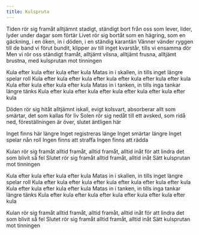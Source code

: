 ```yaml
---
title: Kulspruta
---
```


Tiden rör sig framåt 
alltjämnt stadigt, ständigt bort från oss
som lever, lider, lyder under dagar som förtär
Livet rör sig bortåt
som en hägring, som en gäckning, 
i en öken, in i döden,  i en ständig karantän
Vänner vänder ryggen
till de band vi förut bundit, 
klipper av till inget kvarstår, 
tills vi ensamma dör
Men vi rör oss ständigt framåt,
alltjämt vilsna, alltjämt frusna, 
alltjämt brustna, med kulsprutan mot tinningen

Kula efter kula efter kula efter kula
Matas in i skallen, 
in tills inget längre spelar roll
Kula efter kula efter kula efter kula
efter kula efter kula efter kula
Kula efter kula efter kula efter kula
Matas in i tanken, 
in tills inga tankar längre tänks
Kula efter kula efter kula efter kula 
efter kula efter kula efter kula

Döden rör sig hitåt
alltjämnt iskall, evigt kolsvart, 
absorberar allt som smärtar, det som kallas för liv
Solen rör sig nedåt
till ett avsked, som ridå ned, 
föreställningen är över, slutet äntligen här

Inget finns här längre
Inget registreras länge
Inget smärtar längre
Inget spelar nån roll
Ingen finns att straffa
Ingen finns att rädda

Kulan rör sig framåt 
alltid framåt, alltid framåt, 
alltid inåt för att lindra det som blivit så fel
Slutet rör sig framåt 
alltid framåt, alltid inåt
Sätt kulsprutan mot tinningen

Kula efter kula efter kula efter kula
Matas in i skallen, 
in tills inget längre spelar roll
Kula efter kula efter kula efter kula 
efter kula efter kula efter kula
Kula efter kula efter kula efter kula
Matas in i tanken, 
in tills inga tankar längre tänks
Kula efter kula efter kula efter kula 
efter kula efter kula efter kula

Kulan rör sig framåt 
alltid framåt, alltid framåt, 
alltid inåt för att lindra det som blivit så fel
Slutet rör sig framåt 
alltid framåt, alltid inåt
Sätt kulsprutan mot tinningen